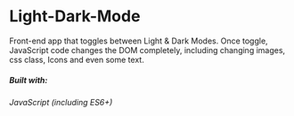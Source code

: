 # Light-Dark-Mode

Front-end app that toggles between Light &amp; Dark Modes. Once toggle, JavaScript code changes the DOM completely, including changing images, css class, Icons and even some text.

##### Built with:
###### JavaScript (including ES6+)

